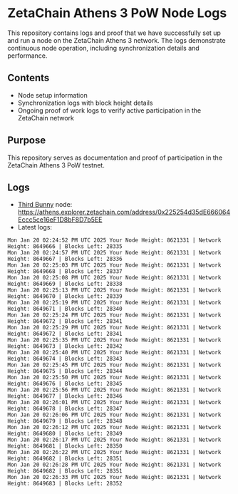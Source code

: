 # ZetaChain Athens 3 PoW Node Logs
This repository contains logs and proof that we have successfully set up and run a node on the ZetaChain Athens 3 network. The logs demonstrate continuous node operation, including synchronization details and performance.

## Contents
- Node setup information
- Synchronization logs with block height details
- Ongoing proof of work logs to verify active participation in the ZetaChain network

## Purpose
This repository serves as documentation and proof of participation in the ZetaChain Athens 3 PoW testnet.

## Logs

- [Third Bunny](https://thirdbunny.xyz/) node: https://athens.explorer.zetachain.com/address/0x225254d35dE666064Eccc5ce16eF1D8bF8D7b5EE
- Latest logs:
```
Mon Jan 20 02:24:52 PM UTC 2025 Your Node Height: 8621331 | Network Height: 8649666 | Blocks Left: 28335
Mon Jan 20 02:24:57 PM UTC 2025 Your Node Height: 8621331 | Network Height: 8649667 | Blocks Left: 28336
Mon Jan 20 02:25:03 PM UTC 2025 Your Node Height: 8621331 | Network Height: 8649668 | Blocks Left: 28337
Mon Jan 20 02:25:08 PM UTC 2025 Your Node Height: 8621331 | Network Height: 8649669 | Blocks Left: 28338
Mon Jan 20 02:25:13 PM UTC 2025 Your Node Height: 8621331 | Network Height: 8649670 | Blocks Left: 28339
Mon Jan 20 02:25:19 PM UTC 2025 Your Node Height: 8621331 | Network Height: 8649671 | Blocks Left: 28340
Mon Jan 20 02:25:24 PM UTC 2025 Your Node Height: 8621331 | Network Height: 8649672 | Blocks Left: 28341
Mon Jan 20 02:25:29 PM UTC 2025 Your Node Height: 8621331 | Network Height: 8649672 | Blocks Left: 28341
Mon Jan 20 02:25:35 PM UTC 2025 Your Node Height: 8621331 | Network Height: 8649673 | Blocks Left: 28342
Mon Jan 20 02:25:40 PM UTC 2025 Your Node Height: 8621331 | Network Height: 8649674 | Blocks Left: 28343
Mon Jan 20 02:25:45 PM UTC 2025 Your Node Height: 8621331 | Network Height: 8649675 | Blocks Left: 28344
Mon Jan 20 02:25:50 PM UTC 2025 Your Node Height: 8621331 | Network Height: 8649676 | Blocks Left: 28345
Mon Jan 20 02:25:56 PM UTC 2025 Your Node Height: 8621331 | Network Height: 8649677 | Blocks Left: 28346
Mon Jan 20 02:26:01 PM UTC 2025 Your Node Height: 8621331 | Network Height: 8649678 | Blocks Left: 28347
Mon Jan 20 02:26:06 PM UTC 2025 Your Node Height: 8621331 | Network Height: 8649679 | Blocks Left: 28348
Mon Jan 20 02:26:12 PM UTC 2025 Your Node Height: 8621331 | Network Height: 8649680 | Blocks Left: 28349
Mon Jan 20 02:26:17 PM UTC 2025 Your Node Height: 8621331 | Network Height: 8649681 | Blocks Left: 28350
Mon Jan 20 02:26:22 PM UTC 2025 Your Node Height: 8621331 | Network Height: 8649682 | Blocks Left: 28351
Mon Jan 20 02:26:28 PM UTC 2025 Your Node Height: 8621331 | Network Height: 8649682 | Blocks Left: 28351
Mon Jan 20 02:26:33 PM UTC 2025 Your Node Height: 8621331 | Network Height: 8649683 | Blocks Left: 28352
```
